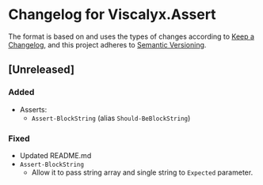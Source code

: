 # Changelog for Viscalyx.Assert

The format is based on and uses the types of changes according to [Keep a Changelog](https://keepachangelog.com/en/1.0.0/),
and this project adheres to [Semantic Versioning](https://semver.org/spec/v2.0.0.html).

## [Unreleased]

### Added

- Asserts:
  - `Assert-BlockString` (alias `Should-BeBlockString`)

### Fixed

- Updated README.md
- `Assert-BlockString`
  - Allow it to pass string array and single string to `Expected` parameter.
